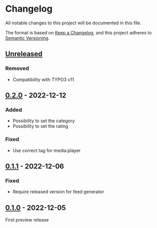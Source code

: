 # Changelog
All notable changes to this project will be documented in this file.

The format is based on [Keep a Changelog](https://keepachangelog.com/en/1.0.0/),
and this project adheres to [Semantic Versioning](https://semver.org/spec/v2.0.0.html).

## [Unreleased]

### Removed
- Compatibility with TYPO3 v11

## [0.2.0] - 2022-12-12

### Added
- Possibility to set the category
- Possibility to set the rating

### Fixed
- Use correct tag for media:player

## [0.1.1] - 2022-12-06

### Fixed
- Require released version for feed generator

## [0.1.0] - 2022-12-05

First preview release

[Unreleased]: https://github.com/brotkrueml/typo3-feed-generator-mrss/compare/v0.2.0...HEAD
[0.2.0]: https://github.com/brotkrueml/typo3-feed-generator-mrss/compare/v0.1.1...v0.2.0
[0.1.1]: https://github.com/brotkrueml/typo3-feed-generator-mrss/compare/v0.1.0...v0.1.1
[0.1.0]: https://github.com/brotkrueml/typo3-feed-generator-mrss/releases/tag/v0.1.0
